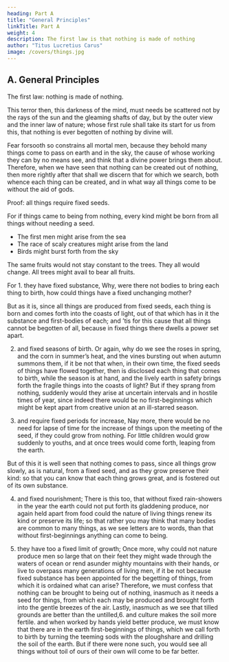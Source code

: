 ```yaml
---
heading: Part A
title: "General Principles"
linkTitle: Part A
weight: 4
description: The first law is that nothing is made of nothing
author: "Titus Lucretius Carus"
image: /covers/things.jpg
---
```




## A. General Principles

The first law: nothing is made of nothing.

This terror then, this darkness of the mind, must needs be scattered not by the rays of the sun and the gleaming shafts of day, but by the outer view and the inner law of nature; whose first rule shall take its start for us from this, that nothing is ever begotten of nothing by divine will. 

Fear forsooth so constrains all mortal men, because they behold many things come to pass on earth and in the sky, the cause of whose working they can by no means see, and think that a divine power brings them about. Therefore, when we have seen that nothing can be created out of nothing, then more rightly after that shall we discern that for which we search, both whence each thing can be created, and in what way all things come to be without the aid of gods.

Proof: all things require fixed seeds.

For if things came to being from nothing, every kind might be born from all things without needing a seed. 

- The first men might arise from the sea
- The race of scaly creatures might arise from the land
- Birds might burst forth from the sky

<!-- ; cattle and other herds, and all the tribe of wild beasts, with no fixed law of birth, would haunt tilth and desert.  -->

The same fruits would not stay constant to the trees. They all would change. All trees might avail to bear all fruits.

For 1. they have fixed substance, Why, were there not bodies to bring each thing to birth, how could things have a fixed unchanging mother? 

But as it is, since all things are produced from fixed seeds, each thing is born and comes forth into the coasts of light, out of that which has in it the substance and first-bodies of each; and ’tis for this cause that all things cannot be begotten of all, because in fixed things there dwells a power set apart.

2. and fixed seasons of birth. Or again, why do we see the roses in spring, and the corn in summer’s heat, and the vines bursting out when autumn summons them, if it be not that when, in their own time, the fixed seeds of things have flowed together, then is disclosed each thing that comes to birth, while the season is at hand, and the lively earth in safety brings forth the fragile things into the coasts of light? But if they sprang from nothing, suddenly would they arise at uncertain intervals and in hostile times of year, since indeed there would be no first-beginnings which might be kept apart from creative union at an ill-starred season.

3. and require fixed periods for increase, Nay more, there would be no need for lapse of time for the increase of things upon the meeting of the seed, if they could grow from nothing. For little children would grow suddenly to youths, and at once trees would come forth, leaping from the earth. 

But of this it is well seen that nothing comes to pass, since all things grow slowly, as is natural, from a fixed seed, and as they grow preserve their kind: so that you can know that each thing grows great, and is fostered out of its own substance.

4. and fixed nourishment; There is this too, that without fixed rain-showers in the year the earth could not put forth its gladdening produce, nor again held apart from food could the nature of living things renew its kind or preserve its life; so that rather you may think that many bodies are common to many things, as we see letters are to words, than that without first-beginnings anything can come to being.

5. they have too a fixed limit of growth; Once more, why could not nature produce men so large that on their feet they might wade through the waters of ocean or rend asunder mighty mountains with their hands, or live to overpass many generations of living men, if it be not because fixed substance has been appointed for the begetting of things, from which it is ordained what can arise? Therefore, we must confess that nothing can be brought to being out of nothing, inasmuch as it needs a seed for things, from which each may be produced and brought forth into the gentle breezes of the air. Lastly, inasmuch as we see that tilled grounds are better than the untilled,6. and culture makes the soil more fertile. and when worked by hands yield better produce, we must know that there are in the earth first-beginnings of things, which we call forth to birth by turning the teeming sods with the ploughshare and drilling the soil of the earth. But if there were none such, you would see all things without toil of ours of their own will come to be far better.


